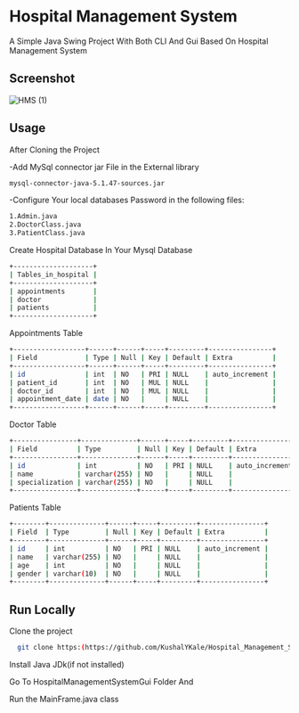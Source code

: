 
# Hospital Management System

A Simple Java Swing Project With Both CLI And Gui Based On Hospital Management System




## Screenshot

![HMS (1)](https://github.com/user-attachments/assets/be1f3899-be45-4133-87bf-82f8b03df37f)

## Usage

After Cloning the Project 

-Add MySql connector jar File in the External library 
```bash
mysql-connector-java-5.1.47-sources.jar
```
-Configure Your local databases Password in the following files:

```bash
1.Admin.java
2.DoctorClass.java
3.PatientClass.java
```  
Create Hospital Database In Your Mysql Database
```bash
+--------------------+
| Tables_in_hospital |
+--------------------+
| appointments       |
| doctor             |
| patients           |
+--------------------+
```
Appointments Table
```bash
+------------------+------+------+-----+---------+----------------+
| Field            | Type | Null | Key | Default | Extra          |
+------------------+------+------+-----+---------+----------------+
| id               | int  | NO   | PRI | NULL    | auto_increment |
| patient_id       | int  | NO   | MUL | NULL    |                |
| doctor_id        | int  | NO   | MUL | NULL    |                |
| appointment_date | date | NO   |     | NULL    |                |
+------------------+------+------+-----+---------+----------------+
```
Doctor Table
```bash
+----------------+--------------+------+-----+---------+----------------+
| Field          | Type         | Null | Key | Default | Extra          |
+----------------+--------------+------+-----+---------+----------------+
| id             | int          | NO   | PRI | NULL    | auto_increment |
| name           | varchar(255) | NO   |     | NULL    |                |
| specialization | varchar(255) | NO   |     | NULL    |                |
+----------------+--------------+------+-----+---------+----------------+
```
Patients Table
```bash
+--------+--------------+------+-----+---------+----------------+
| Field  | Type         | Null | Key | Default | Extra          |
+--------+--------------+------+-----+---------+----------------+
| id     | int          | NO   | PRI | NULL    | auto_increment |
| name   | varchar(255) | NO   |     | NULL    |                |
| age    | int          | NO   |     | NULL    |                |
| gender | varchar(10)  | NO   |     | NULL    |                |
+--------+--------------+------+-----+---------+----------------+
```


## Run Locally

Clone the project

```bash
  git clone https:(https://github.com/KushalYKale/Hospital_Management_System.git)
```
Install Java JDk(if not installed)

Go To HospitalManagementSystemGui Folder And 
                 
Run the MainFrame.java class 


